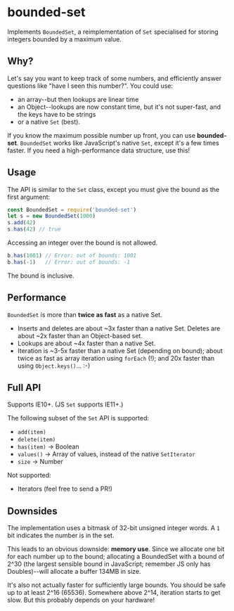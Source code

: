 # bounded-set

Implements `BoundedSet`, a reimplementation of `Set` specialised for storing integers bounded by a maximum value.

Why?
----

Let's say you want to keep track of some numbers, and efficiently answer questions like "have I seen this number?".
You could use:

* an array--but then lookups are linear time
* an Object--lookups are now constant time, but it's not super-fast, and the keys have to be strings
* or a native `Set` (best).

If you know the maximum possible number up front, you can use **bounded-set**. `BoundedSet` works like JavaScript's native `Set`, except it's a few times faster. If you need a high-performance data structure, use this!

Usage
-----

The API is similar to the `Set` class, except you must give the bound as the first argument:

```js
const BoundedSet = require('bounded-set')
let s = new BoundedSet(1000)
s.add(42)
s.has(42) // true
```

Accessing an integer over the bound is not allowed.

```js
b.has(1001) // Error: out of bounds: 1001
b.has(-1)   // Error: out of bounds: -1
```

The bound is inclusive.


Performance
-----------

`BoundedSet` is more than **twice as fast** as a native Set.

- Inserts and deletes are about ~3x faster than a native Set. Deletes are about ~2x faster than an Object-based set.
- Lookups are about ~4x faster than a native Set.
- Iteration is ~3-5x faster than a native Set (depending on bound); about twice as fast as array iteration using `forEach` (!); and 20x faster than using `Object.keys()`... :-)


Full API
--------

Supports IE10+. (JS `Set` supports IE11+.)

The following subset of the `Set` API is supported:

* `add(item)`
* `delete(item)`
* `has(item)` -> Boolean
* `values()` -> Array of values, instead of the native `SetIterator`
* `size` -> Number

Not supported:

* Iterators (feel free to send a PR!)


Downsides
---------

The implementation uses a bitmask of 32-bit unsigned integer words. A `1` bit indicates the number is in the set.

This leads to an obvious downside: **memory use**. Since we allocate one bit for each number up to the bound; allocating a BoundedSet with a bound of 2^30 (the largest sensible bound in JavaScript; remember JS only has Doubles)--will allocate a buffer 134MB in size.

It's also not actually faster for sufficiently large bounds. You should be safe up to at least 2^16 (65536). Somewhere above 2^14, iteration starts to get slow. But this probably depends on your hardware!

